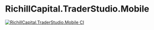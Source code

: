 # RichillCapital.TraderStudio.Mobile

[![RichillCapital.TraderStudio.Mobile CI](https://github.com/MengsyueAmaoTsai/TraderStudio.Mobile.Maui/actions/workflows/ci.yml/badge.svg)](https://github.com/MengsyueAmaoTsai/TraderStudio.Mobile.Maui/actions/workflows/ci.yml)
